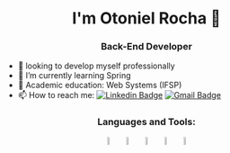 <strong><h1 align="center">I'm Otoniel Rocha 👋</h1></strong>
<h3 align="center">Back-End Developer</h3>

- 🔭 looking to develop myself professionally
- 🌱 I’m currently learning Spring
- 📖 Academic education: Web Systems (IFSP)
- 📫 How to reach me:
[![Linkedin Badge](https://img.shields.io/badge/-LinkedIn-blue?style=flat-square&logo=Linkedin&logoColor=white&link=https://www.linkedin.com/in/otoniel-rocha-51379b228/)](https://www.linkedin.com/in/otoniel-rocha-51379b228/)
[![Gmail Badge](https://img.shields.io/badge/-Gmail-c14438?style=flat-square&logo=Gmail&logoColor=white&link=mailto:oton.rocha84@gmail.com)](mailto:oton.rocha84@gmail.com)
<h3 align="center">Languages and Tools:</h3>

<p align="center">
<img src="https://cdn.jsdelivr.net/gh/devicons/devicon/icons/oracle/oracle-original.svg" width="6%" align="center"/>
<img src="https://cdn.jsdelivr.net/gh/devicons/devicon/icons/java/java-original.svg" width="6%" align="center"/>
<img src="https://cdn.jsdelivr.net/gh/devicons/devicon/icons/spring/spring-original.svg" width="6%" align="center"/>
<img src="https://cdn.jsdelivr.net/gh/devicons/devicon/icons/python/python-original.svg" width="6%" align="center"/>
<img src="https://cdn.jsdelivr.net/gh/devicons/devicon/icons/c/c-original.svg" width="6%" align="center"/>
</p>
          
